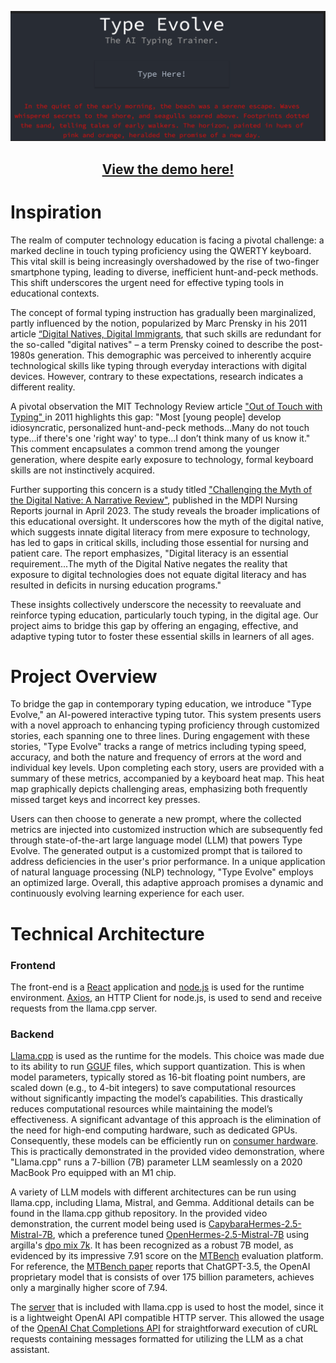 <div align="center">

[![](docs/TypeEvolve-front-page.PNG)](https://www.youtube.com/watch?v=kURE0gySzmw)
  
## <strong>[View the demo here!](https://www.youtube.com/watch?v=kURE0gySzmw)</strong>

</div>

# Inspiration
The realm of computer technology education is facing a pivotal challenge: a marked decline in touch typing proficiency using the QWERTY keyboard. This vital skill is being increasingly overshadowed by the rise of two-finger smartphone typing, leading to diverse, inefficient hunt-and-peck methods. This shift underscores the urgent need for effective typing tools in educational contexts.

The concept of formal typing instruction has gradually been marginalized, partly influenced by the notion, popularized by Marc Prensky in his 2011 article [“Digital Natives, Digital Immigrants](https://www.marcprensky.com/writing/Prensky%20-%20Digital%20Natives,%20Digital%20Immigrants%20-%20Part1.pdf), that such skills are redundant for the so-called "digital natives" – a term Prensky coined to describe the post-1980s generation. This demographic was perceived to inherently acquire technological skills like typing through everyday interactions with digital devices. However, contrary to these expectations, research indicates a different reality.

A pivotal observation the MIT Technology Review article ["Out of Touch with Typing" ](https://www.technologyreview.com/2011/08/15/22130/out-of-touch-with-typing/) in 2011 highlights this gap: "Most [young people] develop idiosyncratic, personalized hunt-and-peck methods...Many do not touch type...if there's one 'right way' to type...I don’t think many of us know it." This comment encapsulates a common trend among the younger generation, where despite early exposure to technology, formal keyboard skills are not instinctively acquired.

Further supporting this concern is a study titled ["Challenging the Myth of the Digital Native: A Narrative Review"](gov/37092480/), published in the MDPI Nursing Reports journal in April 2023. The study reveals the broader implications of this educational oversight. It underscores how the myth of the digital native, which suggests innate digital literacy from mere exposure to technology, has led to gaps in critical skills, including those essential for nursing and patient care. The report emphasizes, "Digital literacy is an essential requirement...The myth of the Digital Native negates the reality that exposure to digital technologies does not equate digital literacy and has resulted in deficits in nursing education programs."

These insights collectively underscore the necessity to reevaluate and reinforce typing education, particularly touch typing, in the digital age. Our project aims to bridge this gap by offering an engaging, effective, and adaptive typing tutor to foster these essential skills in learners of all ages.

# Project Overview
To bridge the gap in contemporary typing education, we introduce "Type Evolve," an AI-powered interactive typing tutor. This system presents users with a novel approach to enhancing typing proficiency through customized stories, each spanning one to three lines. During engagement with these stories, "Type Evolve" tracks a range of metrics including typing speed, accuracy, and both the nature and frequency of errors at the word and individual key levels. Upon completing each story, users are provided with a summary of these metrics, accompanied by a keyboard heat map. This heat map graphically depicts challenging areas, emphasizing both frequently missed target keys and incorrect key presses.

Users can then choose to generate a new prompt, where the collected metrics are injected into customized instruction which are subsequently fed through state-of-the-art large language model (LLM) that powers Type Evolve. The generated output is a customized prompt that is tailored to address deficiencies in the user's prior performance.
In a unique application of natural language processing (NLP) technology, "Type Evolve" employs an optimized large. Overall, this adaptive approach promises a dynamic and continuously evolving learning experience for each user.

# Technical Architecture
### Frontend
The front-end is a [React](https://github.com/facebook/react) application and [node.js](https://github.com/nodejs/node) is used for the runtime environment. [Axios](https://github.com/axios/axios), an HTTP Client for node.js, is used to send and receive requests from the llama.cpp server.

### Backend
[Llama.cpp](https://github.com/ggerganov/llama.cpp) is used as the runtime for the models. This choice was made due to its ability to run [GGUF](https://github.com/ggerganov/ggml/blob/master/docs/gguf.md) files, which support quantization. This is when model parameters, typically stored as 16-bit floating point numbers, are scaled down (e.g., to 4-bit integers) to save computational resources without significantly impacting the model’s capabilities. This drastically reduces computational resources while maintaining the model’s effectiveness. A significant advantage of this approach is the elimination of the need for high-end computing hardware, such as dedicated GPUs. Consequently, these models can be efficiently run on [consumer hardware](https://github.com/ggerganov/llama.cpp/discussions/4167). This is practically demonstrated in the provided video demonstration, where "Llama.cpp" runs a 7-billion (7B) parameter LLM seamlessly on a 2020 MacBook Pro equipped with an M1 chip.

A variety of LLM models with different architectures can be run using llama.cpp, including Llama, Mistral, and Gemma. Additional details can be found in the llama.cpp github repository. In the provided video demonstration, the current model being used is  [CapybaraHermes-2.5-Mistral-7B](https://huggingface.co/argilla/CapybaraHermes-2.5-Mistral-7B), which a preference tuned [OpenHermes-2.5-Mistral-7B](https://huggingface.co/teknium/OpenHermes-2.5-Mistral-7B) using argilla's [dpo mix 7k](https://huggingface.co/datasets/argilla/dpo-mix-7k). It has been recognized as a robust 7B model, as evidenced by its impressive 7.91 score on the [MTBench](https://huggingface.co/spaces/lmsys/mt-bench) evaluation platform. For reference, the [MTBench paper](https://arxiv.org/abs/2306.05685) reports that ChatGPT-3.5, the OpenAI proprietary model that is consists of over 175 billion parameters, achieves only a marginally higher score of 7.94.

The [server](https://github.com/ggerganov/llama.cpp/tree/master/examples/server) that is included with llama.cpp is used to host the model, since it is a lightweight OpenAI API compatible HTTP server. This allowed the usage of the [OpenAI Chat Completions API](https://platform.openai.com/docs/api-reference) for straightforward execution of cURL requests containing messages formatted for utilizing the LLM as a chat assistant.
